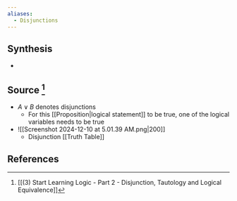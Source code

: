 ```yaml
---
aliases:
  - Disjunctions
---
```

## Synthesis
- 
## Source [^1]
- $A \lor B$ denotes disjunctions
	- For this [[Proposition|logical statement]] to be true, one of the logical variables needs to be true
- ![[Screenshot 2024-12-10 at 5.01.39 AM.png|200]]
	- Disjunction [[Truth Table]]
## References

[^1]: [[(3) Start Learning Logic - Part 2 - Disjunction, Tautology and Logical Equivalence]]